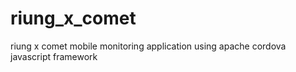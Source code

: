 # riung_x_comet
riung x comet mobile monitoring application using apache cordova javascript framework
